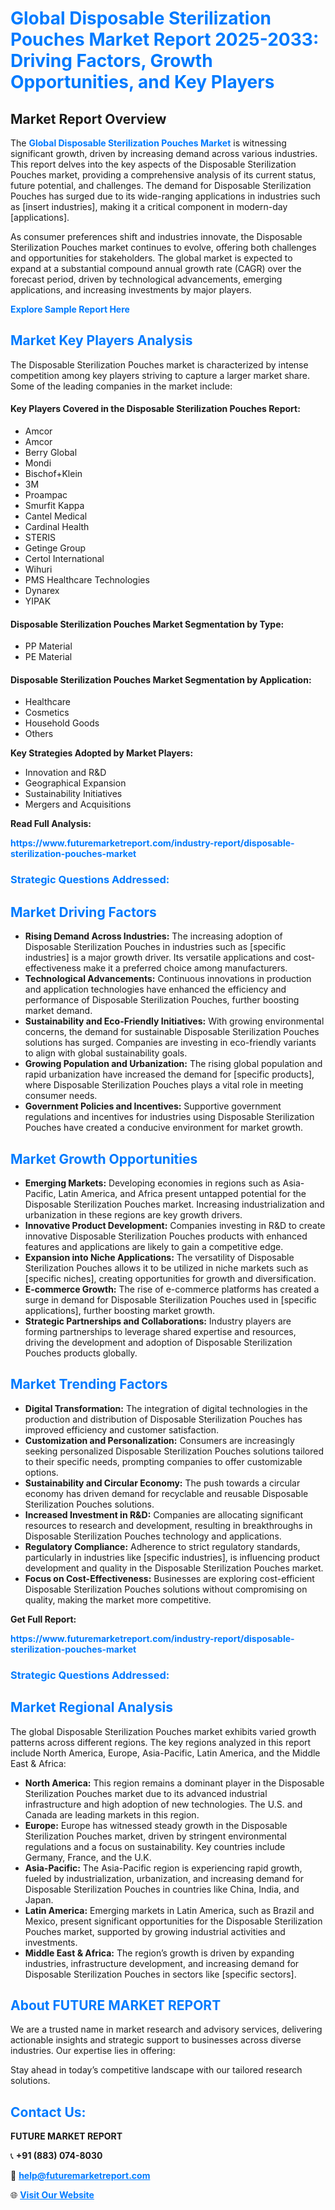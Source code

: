<h1 style="color: #007BFF;">Global Disposable Sterilization Pouches Market Report 2025-2033: Driving Factors, Growth Opportunities, and Key Players</h1>

<section id="overview">
<h2>Market Report Overview</h2>
<p>The <a href="https://www.futuremarketreport.com/industry-report/disposable-sterilization-pouches-market" style="color: #007BFF; text-decoration: none;"><strong>Global Disposable Sterilization Pouches Market</strong></a> is witnessing significant growth, driven by increasing demand across various industries. This report delves into the key aspects of the Disposable Sterilization Pouches market, providing a comprehensive analysis of its current status, future potential, and challenges. The demand for Disposable Sterilization Pouches has surged due to its wide-ranging applications in industries such as [insert industries], making it a critical component in modern-day [applications].</p>
<p>As consumer preferences shift and industries innovate, the Disposable Sterilization Pouches market continues to evolve, offering both challenges and opportunities for stakeholders. The global market is expected to expand at a substantial compound annual growth rate (CAGR) over the forecast period, driven by technological advancements, emerging applications, and increasing investments by major players.</p>
</section>

<section id="overview">
<p><a href="https://www.futuremarketreport.com/request-sample/reportId=50565" style="color: #007BFF; text-decoration: none;"><strong>Explore Sample Report Here</strong></a></p>
</section>

<section id="key-players">
<h2 style="color: #007BFF;">Market Key Players Analysis</h2>
<p>The Disposable Sterilization Pouches market is characterized by intense competition among key players striving to capture a larger market share. Some of the leading companies in the market include:</p>
<h4>Key Players Covered in the Disposable Sterilization Pouches Report:</h4>
<ul><li>Amcor</li><li>Amcor</li><li>Berry Global</li><li>Mondi</li><li>Bischof+Klein</li><li>3M</li><li>Proampac</li><li>Smurfit Kappa</li><li>Cantel Medical</li><li>Cardinal Health</li><li>STERIS</li><li>Getinge Group</li><li>Certol International</li><li>Wihuri</li><li>PMS Healthcare Technologies</li><li>Dynarex</li><li>YIPAK</li></ul>
<h4>Disposable Sterilization Pouches Market Segmentation by Type:</h4>
<ul><li>PP Material</li><li>PE Material</li></ul>

<h4>Disposable Sterilization Pouches Market Segmentation by Application:</h4>
<ul><li>Healthcare</li><li>Cosmetics</li><li>Household Goods</li><li>Others</li></ul>
<p><strong>Key Strategies Adopted by Market Players:</strong></p>
<ul>
<li>Innovation and R&D</li>
<li>Geographical Expansion</li>
<li>Sustainability Initiatives</li>
<li>Mergers and Acquisitions</li>
</ul>
</section>

<section>
<p><strong>Read Full Analysis: </strong></p><a href="https://www.futuremarketreport.com/industry-report/disposable-sterilization-pouches-market" style="color: #007BFF; text-decoration: none;"><strong>https://www.futuremarketreport.com/industry-report/disposable-sterilization-pouches-market</strong></a>
<h3 style="color: #007BFF;">Strategic Questions Addressed:</h3>
</section>

<section id="driving-factors">
<h2 style="color: #007BFF;">Market Driving Factors</h2>
<ul>
<li><strong>Rising Demand Across Industries:</strong> The increasing adoption of Disposable Sterilization Pouches in industries such as [specific industries] is a major growth driver. Its versatile applications and cost-effectiveness make it a preferred choice among manufacturers.</li>
<li><strong>Technological Advancements:</strong> Continuous innovations in production and application technologies have enhanced the efficiency and performance of Disposable Sterilization Pouches, further boosting market demand.</li>
<li><strong>Sustainability and Eco-Friendly Initiatives:</strong> With growing environmental concerns, the demand for sustainable Disposable Sterilization Pouches solutions has surged. Companies are investing in eco-friendly variants to align with global sustainability goals.</li>
<li><strong>Growing Population and Urbanization:</strong> The rising global population and rapid urbanization have increased the demand for [specific products], where Disposable Sterilization Pouches plays a vital role in meeting consumer needs.</li>
<li><strong>Government Policies and Incentives:</strong> Supportive government regulations and incentives for industries using Disposable Sterilization Pouches have created a conducive environment for market growth.</li>
</ul>
</section>

<section id="growth-opportunities">
<h2 style="color: #007BFF;">Market Growth Opportunities</h2>
<ul>
<li><strong>Emerging Markets:</strong> Developing economies in regions such as Asia-Pacific, Latin America, and Africa present untapped potential for the Disposable Sterilization Pouches market. Increasing industrialization and urbanization in these regions are key growth drivers.</li>
<li><strong>Innovative Product Development:</strong> Companies investing in R&D to create innovative Disposable Sterilization Pouches products with enhanced features and applications are likely to gain a competitive edge.</li>
<li><strong>Expansion into Niche Applications:</strong> The versatility of Disposable Sterilization Pouches allows it to be utilized in niche markets such as [specific niches], creating opportunities for growth and diversification.</li>
<li><strong>E-commerce Growth:</strong> The rise of e-commerce platforms has created a surge in demand for Disposable Sterilization Pouches used in [specific applications], further boosting market growth.</li>
<li><strong>Strategic Partnerships and Collaborations:</strong> Industry players are forming partnerships to leverage shared expertise and resources, driving the development and adoption of Disposable Sterilization Pouches products globally.</li>
</ul>
</section>

<section id="trending-factors">
<h2 style="color: #007BFF;">Market Trending Factors</h2>
<ul>
<li><strong>Digital Transformation:</strong> The integration of digital technologies in the production and distribution of Disposable Sterilization Pouches has improved efficiency and customer satisfaction.</li>
<li><strong>Customization and Personalization:</strong> Consumers are increasingly seeking personalized Disposable Sterilization Pouches solutions tailored to their specific needs, prompting companies to offer customizable options.</li>
<li><strong>Sustainability and Circular Economy:</strong> The push towards a circular economy has driven demand for recyclable and reusable Disposable Sterilization Pouches solutions.</li>
<li><strong>Increased Investment in R&D:</strong> Companies are allocating significant resources to research and development, resulting in breakthroughs in Disposable Sterilization Pouches technology and applications.</li>
<li><strong>Regulatory Compliance:</strong> Adherence to strict regulatory standards, particularly in industries like [specific industries], is influencing product development and quality in the Disposable Sterilization Pouches market.</li>
<li><strong>Focus on Cost-Effectiveness:</strong> Businesses are exploring cost-efficient Disposable Sterilization Pouches solutions without compromising on quality, making the market more competitive.</li>
</ul>
</section>

<section>
<p><strong>Get Full Report: </strong></p><a href="https://www.futuremarketreport.com/industry-report/disposable-sterilization-pouches-market" style="color: #007BFF; text-decoration: none;"><strong>https://www.futuremarketreport.com/industry-report/disposable-sterilization-pouches-market</strong></a>
<h3 style="color: #007BFF;">Strategic Questions Addressed:</h3>
</section>


<section id="regional-analysis">
<h2 style="color: #007BFF;">Market Regional Analysis</h2>
<p>The global Disposable Sterilization Pouches market exhibits varied growth patterns across different regions. The key regions analyzed in this report include North America, Europe, Asia-Pacific, Latin America, and the Middle East & Africa:</p>
<ul>
<li><strong>North America:</strong> This region remains a dominant player in the Disposable Sterilization Pouches market due to its advanced industrial infrastructure and high adoption of new technologies. The U.S. and Canada are leading markets in this region.</li>
<li><strong>Europe:</strong> Europe has witnessed steady growth in the Disposable Sterilization Pouches market, driven by stringent environmental regulations and a focus on sustainability. Key countries include Germany, France, and the U.K.</li>
<li><strong>Asia-Pacific:</strong> The Asia-Pacific region is experiencing rapid growth, fueled by industrialization, urbanization, and increasing demand for Disposable Sterilization Pouches in countries like China, India, and Japan.</li>
<li><strong>Latin America:</strong> Emerging markets in Latin America, such as Brazil and Mexico, present significant opportunities for the Disposable Sterilization Pouches market, supported by growing industrial activities and investments.</li>
<li><strong>Middle East & Africa:</strong> The region’s growth is driven by expanding industries, infrastructure development, and increasing demand for Disposable Sterilization Pouches in sectors like [specific sectors].</li>
</ul>
</section>

<footer>
<h2 style="color: #007BFF;">About FUTURE MARKET REPORT</h2>
<p>We are a trusted name in market research and advisory services, delivering actionable insights and strategic support to businesses across diverse industries. Our expertise lies in offering:</p>

<p>Stay ahead in today’s competitive landscape with our tailored research solutions.</p>

<h2 style="color: #007BFF;">Contact Us:</h2>
<p><strong>FUTURE MARKET REPORT</strong></p>
<p>📞 <strong>+91 (883) 074-8030</strong></p>
<p>📧 <strong><a href="mailto:help@futuremarketreport.com" style="color: #007BFF;">help@futuremarketreport.com</a></strong></p>
<p>🌐 <strong><a href="https://www.futuremarketreport.com/" style="color: #007BFF;">Visit Our Website</a></strong></p>
</footer>